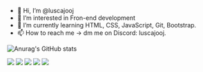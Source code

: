 - 👋 Hi, I’m @luscajooj
- 👀 I’m interested in Fron-end development
- 🌱 I’m currently learning HTML, CSS, JavaScript, Git, Bootstrap.
- 📫 How to reach me -> dm me on Discord: luscajooj.

![Anurag's GitHub stats](https://github-readme-stats.vercel.app/api?username=luscajooj&show_icons=true&theme=dark)

<a href="https://www.youtube.com/@lorencegames" target="_blank"><img src="https://img.shields.io/badge/YouTube-FF0000?style=for-the-badge&logo=youtube&logoColor=white" target="_blank"></a>
  <a href="https://instagram.com/lucas01010101" target="_blank"><img src="https://img.shields.io/badge/-Instagram-%23E4405F?style=for-the-badge&logo=instagram&logoColor=white" target="_blank"></a>
 	<a href="https://www.twitch.tv/luscajooj" target="_blank"><img src="https://img.shields.io/badge/Twitch-9146FF?style=for-the-badge&logo=twitch&logoColor=white" target="_blank"></a>
  <a href = "mailto:lucas.ramos.guimaraes@gmail.com"><img src="https://img.shields.io/badge/-Gmail-%23333?style=for-the-badge&logo=gmail&logoColor=white" target="_blank"></a>
  <a href="https://www.linkedin.com/in/lucas-ramos-67579427a/" target="_blank"><img src="https://img.shields.io/badge/-LinkedIn-%230077B5?style=for-the-badge&logo=linkedin&logoColor=white" target="_blank"></a> 
